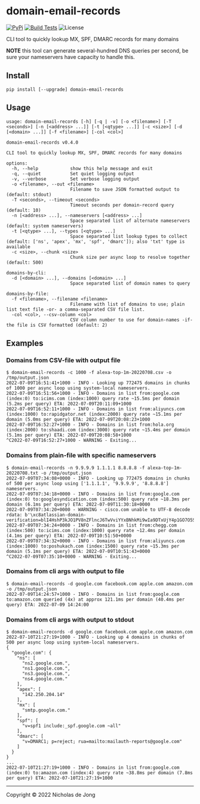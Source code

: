 # domain-email-records
[![PyPi](https://img.shields.io/pypi/v/domain-email-records.svg)](https://pypi.python.org/pypi/domain-email-records/)
[![Build Tests](https://github.com/ndejong/domain-email-records/actions/workflows/build-tests.yml/badge.svg)](https://github.com/ndejong/domain-email-records/actions/workflows/build-tests.yml)
![License](https://img.shields.io/github/license/ndejong/domain-email-records.svg)

CLI tool to quickly lookup MX, SPF, DMARC records for many domains

__NOTE__ this tool can generate several-hundred DNS queries per second, be sure 
your nameservers have capacity to handle this.

## Install
```shell
pip install [--upgrade] domain-email-records
```

## Usage
```shell
usage: domain-email-records [-h] [-q | -v] [-o <filename>] [-T <seconds>] [-n [<address> ...]] [-t [<qtype> ...]] [-c <size>] [-d [<domain> ...]] [-f <filename>] [-col <col>]

domain-email-records v0.4.0

CLI tool to quickly lookup MX, SPF, DMARC records for many domains

options:
  -h, --help            show this help message and exit
  -q, --quiet           Set quiet logging output
  -v, --verbose         Set verbose logging output
  -o <filename>, --out <filename>
                        Filename to save JSON formatted output to (default: stdout)
  -T <seconds>, --timeout <seconds>
                        Timeout seconds per domain-record query (default: 10)
  -n [<address> ...], --nameservers [<address> ...]
                        Space separated list of alternate nameservers (default: system nameservers)
  -t [<qtype> ...], --types [<qtype> ...]
                        Space separated list lookup types to collect (default: ['ns', 'apex', 'mx', 'spf', 'dmarc']); also 'txt' type is available
  -c <size>, --chunk <size>
                        Chunk size per async loop to resolve together (default: 500)

domains-by-cli:
  -d [<domain> ...], --domains [<domain> ...]
                        Space separated list of domain names to query

domains-by-file:
  -f <filename>, --filename <filename>
                        Filename with list of domains to use; plain list text file -or- a comma-separated CSV file list.
  -col <col>, --csv-column <col>
                        CSV column number to use for domain-names -if- the file is CSV formatted (default: 2)
```

## Examples

### Domains from CSV-file with output file
```shell
$ domain-email-records -c 1000 -f alexa-top-1m-20220708.csv -o /tmp/output.json
2022-07-09T16:51:41+1000 - INFO - Looking up 772475 domains in chunks of 1000 per async loop using system-local nameservers.
2022-07-09T16:51:56+1000 - INFO - Domains in list from:google.com (index:0) to:icims.com (index:1000) query rate ~15.5ms per domain (5.2ms per query) ETA: 2022-07-09T20:11:09+1000
2022-07-09T16:52:11+1000 - INFO - Domains in list from:aliyuncs.com (index:1000) to:rapidgator.net (index:2000) query rate ~15.1ms per domain (5.0ms per query) ETA: 2022-07-09T20:08:23+1000
2022-07-09T16:52:27+1000 - INFO - Domains in list from:hola.org (index:2000) to:shaadi.com (index:3000) query rate ~15.4ms per domain (5.1ms per query) ETA: 2022-07-09T20:08:58+1000
^C2022-07-09T16:52:27+1000 - WARNING - Exiting...
```

### Domains from plain-file with specific nameservers
```shell
$ domain-email-records -n 9.9.9.9 1.1.1.1 8.8.8.8 -f alexa-top-1m-20220708.txt -o /tmp/output.json
2022-07-09T07:34:08+0000 - INFO - Looking up 772475 domains in chunks of 500 per async loop using ['1.1.1.1', '9.9.9.9', '8.8.8.8'] nameservers.
2022-07-09T07:34:18+0000 - INFO - Domains in list from:google.com (index:0) to:googlesyndication.com (index:500) query rate ~18.3ms per domain (6.1ms per query) ETA: 2022-07-09T11:30:18+0000
2022-07-09T07:34:20+0000 - WARNING - cisco.com unable to UTF-8 decode rdata: b'\xc8atlassian-domain-verification=blI4HshP3kJO1PV8nZFlncJ6TwVviYYxBNhkMi9wIa9DTxUjY4p1GO7O5SjiioyT'
2022-07-09T07:34:24+0000 - INFO - Domains in list from:chegg.com (index:500) to:icims.com (index:1000) query rate ~12.4ms per domain (4.1ms per query) ETA: 2022-07-09T10:51:50+0000
2022-07-09T07:34:32+0000 - INFO - Domains in list from:aliyuncs.com (index:1000) to:poshukach.com (index:1500) query rate ~15.3ms per domain (5.1ms per query) ETA: 2022-07-09T10:51:43+0000
^C2022-07-09T07:35:10+0000 - WARNING - Exiting...
```

### Domains from cli args with output to file
```shell
$ domain-email-records -d google.com facebook.com apple.com amazon.com -o /tmp/output.json
2022-07-09T14:24:57+1000 - INFO - Domains in list from:google.com to:amazon.com queried (4x) at approx 121.1ms per domain (40.4ms per query) ETA: 2022-07-09 14:24:00
```

### Domains from cli args with output to stdout
```
$ domain-email-records -d google.com facebook.com apple.com amazon.com
2022-07-10T21:27:19+1000 - INFO - Looking up 4 domains in chunks of 500 per async loop using system-local nameservers.
{
  "google.com": {
    "ns": [
      "ns2.google.com.",
      "ns1.google.com.",
      "ns3.google.com.",
      "ns4.google.com."
    ],
    "apex": [
      "142.250.204.14"
    ],
    "mx": [
      "smtp.google.com."
    ],
    "spf": [
      "v=spf1 include:_spf.google.com ~all"
    ],
    "dmarc": [
      "v=DMARC1; p=reject; rua=mailto:mailauth-reports@google.com"
    ]
  }
}
...
2022-07-10T21:27:19+1000 - INFO - Domains in list from:google.com (index:0) to:amazon.com (index:4) query rate ~38.8ms per domain (7.8ms per query) ETA: 2022-07-10T21:27:19+1000
```

---

Copyright &copy; 2022 Nicholas de Jong
